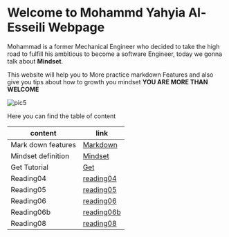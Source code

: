 # Welcome to Mohammd Yahyia Al-Esseili Webpage
Mohammad is a former Mechanical Engineer who decided to take the high road to fulfill his ambitious to become a software Engineer, today we gonna talk about **Mindset**.  

This website will help you to More practice markdown Features and also give you tips about how to growth you mindset **YOU ARE MORE THAN WELCOME**

![pic5](https://t4.ftcdn.net/jpg/02/89/83/09/240_F_289830933_n8vRyN9RWMI21KhVPawMMUmsrQ7HVDt9.jpg)  


Here you can find the table of content  
  
  
content | link
--------|-------
Mark down features | [Markdown](https://messeili.github.io/reading-notes/markdown-features)
Mindset definition | [Mindset](https://messeili.github.io/reading-notes/Lab01b)
Get Tutorial | [Get](https://messeili.github.io/reading-notes/get)
Reading04 | [reading04](https://messeili.github.io/reading-notes/reading04)
Reading05 | [reading05](https://messeili.github.io/reading-notes/reading05)
Reading06 | [reading06](https://messeili.github.io/reading-notes/reading06)
Reading06b | [reading06b](https://messeili.github.io/reading-notes/reading06b)
Reading08 | [reading08](https://messeili.github.io/reading-notes/reading08)

